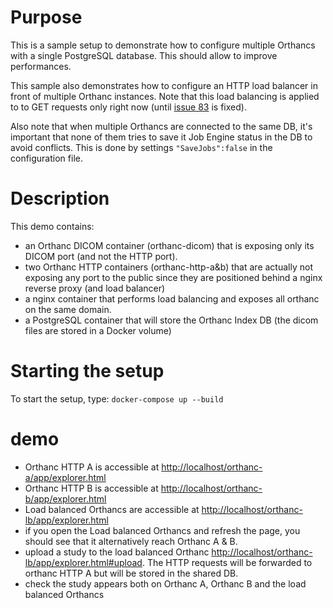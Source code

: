 # Purpose

This is a sample setup to demonstrate how to configure multiple Orthancs with a
single PostgreSQL database. This should allow to improve performances.

This sample also demonstrates how to configure an HTTP load balancer in front of
multiple Orthanc instances.  Note that this load balancing is applied to
to GET requests only right now (until [issue 83](https://bitbucket.org/sjodogne/orthanc/issues/83/serverindex-shall-implement-retries-for-db) is fixed).

Also note that when multiple Orthancs are connected to the same DB, it's important
that none of them tries to save it Job Engine status in the DB to avoid
conflicts.  This is done by settings `"SaveJobs":false` in the configuration file.

# Description

This demo contains:

- an Orthanc DICOM container (orthanc-dicom) that is exposing only its
  DICOM port (and not the HTTP port).
- two Orthanc HTTP containers (orthanc-http-a&b) that are actually not 
  exposing any port to the public since they are positioned behind a
  nginx reverse proxy (and load balancer)
- a nginx container that performs load balancing and exposes all orthanc
  on the same domain.
- a PostgreSQL container that will store the Orthanc Index DB (the dicom
  files are stored in a Docker volume)

# Starting the setup

To start the setup, type: `docker-compose up --build`

# demo

- Orthanc HTTP A is accessible at [http://localhost/orthanc-a/app/explorer.html](http://localhost/orthanc-a/app/explorer.html)
- Orthanc HTTP B is accessible at [http://localhost/orthanc-b/app/explorer.html](http://localhost/orthanc-b/app/explorer.html)
- Load balanced Orthancs are accessible at [http://localhost/orthanc-lb/app/explorer.html](http://localhost/orthanc-lb/app/explorer.html)
- if you open the Load balanced Orthancs and refresh the page, you should see that it alternatively reach Orthanc A & B.
- upload a study to the load balanced Orthanc [http://localhost/orthanc-lb/app/explorer.html#upload](http://localhost/orthanc-lb/app/explorer.html#upload).  The HTTP requests will be forwarded to orthanc HTTP A but will be stored in the shared DB.
- check the study appears both on Orthanc A, Orthanc B and the load balanced Orthancs
